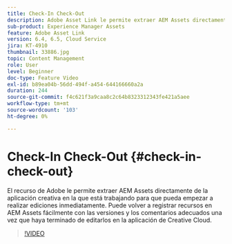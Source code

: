 ```yaml
---
title: Check-In Check-Out
description: Adobe Asset Link le permite extraer AEM Assets directamente de la aplicación creativa en la que está trabajando para que pueda empezar a realizar ediciones inmediatamente. Puede volver a registrar recursos en AEM Assets fácilmente con las versiones y los comentarios adecuados una vez que haya terminado de editarlos en la aplicación de Creative Cloud.
sub-product: Experience Manager Assets
feature: Adobe Asset Link
version: 6.4, 6.5, Cloud Service
jira: KT-4910
thumbnail: 33886.jpg
topic: Content Management
role: User
level: Beginner
doc-type: Feature Video
exl-id: b89ea04b-56dd-494f-a454-644166660a2a
duration: 244
source-git-commit: f4c621f3a9caa8c2c64b8323312343fe421a5aee
workflow-type: tm+mt
source-wordcount: '103'
ht-degree: 0%

---
```


# Check-In Check-Out {#check-in-check-out}

El recurso de Adobe le permite extraer AEM Assets directamente de la aplicación creativa en la que está trabajando para que pueda empezar a realizar ediciones inmediatamente. Puede volver a registrar recursos en AEM Assets fácilmente con las versiones y los comentarios adecuados una vez que haya terminado de editarlos en la aplicación de Creative Cloud.

>[!VIDEO](https://video.tv.adobe.com/v/33886?quality=12&learn=on)
